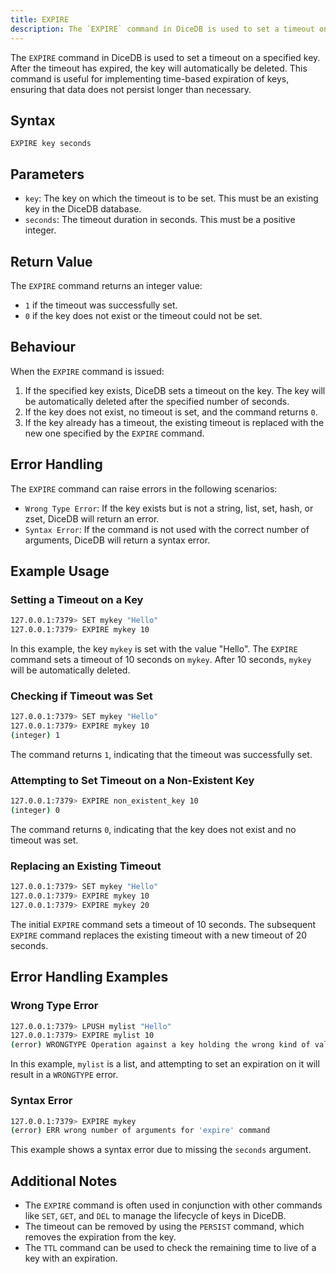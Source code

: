 ```yaml
---
title: EXPIRE
description: The `EXPIRE` command in DiceDB is used to set a timeout on a specified key. After the timeout has expired, the key will automatically be deleted. This command is useful for implementing time-based expiration of keys, ensuring that data does not persist longer than necessary.
---
```


The `EXPIRE` command in DiceDB is used to set a timeout on a specified key. After the timeout has expired, the key will automatically be deleted. This command is useful for implementing time-based expiration of keys, ensuring that data does not persist longer than necessary.

## Syntax

```
EXPIRE key seconds
```

## Parameters

- `key`: The key on which the timeout is to be set. This must be an existing key in the DiceDB database.
- `seconds`: The timeout duration in seconds. This must be a positive integer.

## Return Value

The `EXPIRE` command returns an integer value:

- `1` if the timeout was successfully set.
- `0` if the key does not exist or the timeout could not be set.

## Behaviour

When the `EXPIRE` command is issued:

1. If the specified key exists, DiceDB sets a timeout on the key. The key will be automatically deleted after the specified number of seconds.
1. If the key does not exist, no timeout is set, and the command returns `0`.
1. If the key already has a timeout, the existing timeout is replaced with the new one specified by the `EXPIRE` command.

## Error Handling

The `EXPIRE` command can raise errors in the following scenarios:

- `Wrong Type Error`: If the key exists but is not a string, list, set, hash, or zset, DiceDB will return an error.
- `Syntax Error`: If the command is not used with the correct number of arguments, DiceDB will return a syntax error.

## Example Usage

### Setting a Timeout on a Key

```bash
127.0.0.1:7379> SET mykey "Hello"
127.0.0.1:7379> EXPIRE mykey 10
```

In this example, the key `mykey` is set with the value "Hello". The `EXPIRE` command sets a timeout of 10 seconds on `mykey`. After 10 seconds, `mykey` will be automatically deleted.

### Checking if Timeout was Set

```bash
127.0.0.1:7379> SET mykey "Hello"
127.0.0.1:7379> EXPIRE mykey 10
(integer) 1
```

The command returns `1`, indicating that the timeout was successfully set.

### Attempting to Set Timeout on a Non-Existent Key

```bash
127.0.0.1:7379> EXPIRE non_existent_key 10
(integer) 0
```

The command returns `0`, indicating that the key does not exist and no timeout was set.

### Replacing an Existing Timeout

```bash
127.0.0.1:7379> SET mykey "Hello"
127.0.0.1:7379> EXPIRE mykey 10
127.0.0.1:7379> EXPIRE mykey 20
```

The initial `EXPIRE` command sets a timeout of 10 seconds. The subsequent `EXPIRE` command replaces the existing timeout with a new timeout of 20 seconds.

## Error Handling Examples

### Wrong Type Error

```bash
127.0.0.1:7379> LPUSH mylist "Hello"
127.0.0.1:7379> EXPIRE mylist 10
(error) WRONGTYPE Operation against a key holding the wrong kind of value
```

In this example, `mylist` is a list, and attempting to set an expiration on it will result in a `WRONGTYPE` error.

### Syntax Error

```bash
127.0.0.1:7379> EXPIRE mykey
(error) ERR wrong number of arguments for 'expire' command
```

This example shows a syntax error due to missing the `seconds` argument.

## Additional Notes

- The `EXPIRE` command is often used in conjunction with other commands like `SET`, `GET`, and `DEL` to manage the lifecycle of keys in DiceDB.
- The timeout can be removed by using the `PERSIST` command, which removes the expiration from the key.
- The `TTL` command can be used to check the remaining time to live of a key with an expiration.

